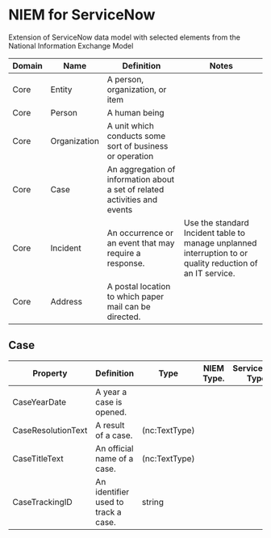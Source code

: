 # NIEM for ServiceNow

Extension of ServiceNow data model with selected elements from the National Information Exchange Model



| Domain        | Name          | Definition   | Notes
| ------------- | ------------- | ------------ | ------------- |
| Core          | Entity        | A person, organization, or item
| Core          | Person        | A human being
| Core          | Organization  | A unit which conducts some sort of business or operation
| Core          | Case          | An aggregation of information about a set of related activities and events
| Core          | Incident      | An occurrence or an event that may require a response. | Use the standard Incident table to manage unplanned          interruption to or quality reduction of an IT service. 
| Core          | Address       | A postal location to which paper mail can be directed.


## Case

| Property            | Definition   | Type               | NIEM Type.       | ServiceNow Type
| ----------------- | ------------- | ------------------- | ---------------- | -------------- 
| CaseYearDate      |  A year a case is opened.           |                  |
| CaseResolutionText|  A result of a case.                | (nc:TextType)
| CaseTitleText     |  An official name of a case.        | (nc:TextType)
| CaseTrackingID    |  An identifier used to track a case.| string




       
